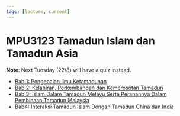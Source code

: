 ```yaml
---
tags: [lecture, current]
---
```


# MPU3123 Tamadun Islam dan Tamadun Asia

**Note**: Next Tuesday (22/8) will have a quiz instead.

- [Bab 1: Pengenalan Ilmu Ketamadunan](202308072125.md)
- [Bab 2: Kelahiran, Perkembangan dan Kemerosotan Tamadun](202308151724.md)
- [Bab 3: Islam Dalam Tamadun Melayu Serta Peranannya Dalam Pembinaan Tamadun Malaysia](202308151845.md)
- [Bab4: Interaksi Tamadun Islam Dengan Tamadun China dan India](202308290956.md)
